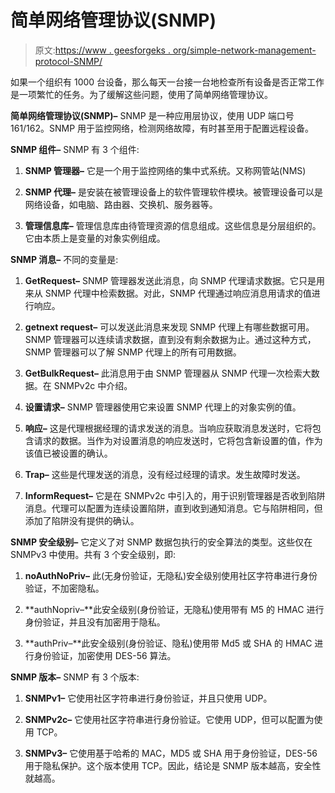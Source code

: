 # 简单网络管理协议(SNMP)

> 原文:[https://www . geesforgeks . org/simple-network-management-protocol-SNMP/](https://www.geeksforgeeks.org/simple-network-management-protocol-snmp/)

如果一个组织有 1000 台设备，那么每天一台接一台地检查所有设备是否正常工作是一项繁忙的任务。为了缓解这些问题，使用了简单网络管理协议。

**简单网络管理协议(SNMP)–**
SNMP 是一种应用层协议，使用 UDP 端口号 161/162。SNMP 用于监控网络，检测网络故障，有时甚至用于配置远程设备。

**SNMP 组件–**
SNMP 有 3 个组件:

1.  **SNMP 管理器–**
    它是一个用于监控网络的集中式系统。又称网管站(NMS)

2.  **SNMP 代理–**
    是安装在被管理设备上的软件管理软件模块。被管理设备可以是网络设备，如电脑、路由器、交换机、服务器等。

3.  **管理信息库–**
    管理信息库由待管理资源的信息组成。这些信息是分层组织的。它由本质上是变量的对象实例组成。

**SNMP 消息–**
不同的变量是:

1.  **GetRequest–**
    SNMP 管理器发送此消息，向 SNMP 代理请求数据。它只是用来从 SNMP 代理中检索数据。对此，SNMP 代理通过响应消息用请求的值进行响应。

2.  **getnext request–**
    可以发送此消息来发现 SNMP 代理上有哪些数据可用。SNMP 管理器可以连续请求数据，直到没有剩余数据为止。通过这种方式，SNMP 管理器可以了解 SNMP 代理上的所有可用数据。

3.  **GetBulkRequest–**
    此消息用于由 SNMP 管理器从 SNMP 代理一次检索大数据。在 SNMPv2c 中介绍。

4.  **设置请求–**
    SNMP 管理器使用它来设置 SNMP 代理上的对象实例的值。

5.  **响应–**
    这是代理根据经理的请求发送的消息。当响应获取消息发送时，它将包含请求的数据。当作为对设置消息的响应发送时，它将包含新设置的值，作为该值已被设置的确认。

6.  **Trap–**
    这些是代理发送的消息，没有经过经理的请求。发生故障时发送。

7.  **InformRequest–**
    它是在 SNMPv2c 中引入的，用于识别管理器是否收到陷阱消息。代理可以配置为连续设置陷阱，直到收到通知消息。它与陷阱相同，但添加了陷阱没有提供的确认。

**SNMP 安全级别–**
它定义了对 SNMP 数据包执行的安全算法的类型。这些仅在 SNMPv3 中使用。共有 3 个安全级别，即:

1.  **noAuthNoPriv–**
    此(无身份验证，无隐私)安全级别使用社区字符串进行身份验证，不加密隐私。

2.  **authNopriv–**此安全级别(身份验证，无隐私)使用带有 M5 的 HMAC 进行身份验证，并且没有加密用于隐私。

3.  **authPriv–**此安全级别(身份验证、隐私)使用带 Md5 或 SHA 的 HMAC 进行身份验证，加密使用 DES-56 算法。

**SNMP 版本–**
SNMP 有 3 个版本:

1.  **SNMPv1–**
    它使用社区字符串进行身份验证，并且只使用 UDP。

2.  **SNMPv2c–**
    它使用社区字符串进行身份验证。它使用 UDP，但可以配置为使用 TCP。

3.  **SNMPv3–**
    它使用基于哈希的 MAC，MD5 或 SHA 用于身份验证，DES-56 用于隐私保护。这个版本使用 TCP。因此，结论是 SNMP 版本越高，安全性就越高。